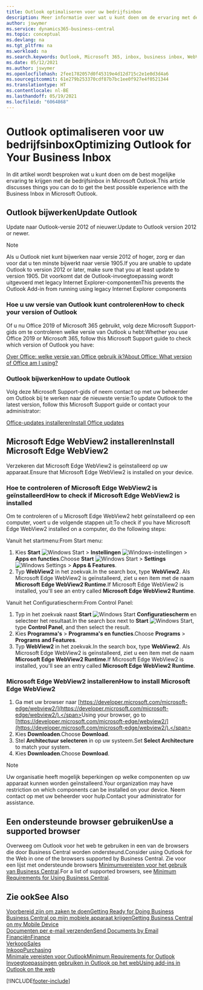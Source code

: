 ```yaml
---
title: Outlook optimaliseren voor uw bedrijfsinbox
description: Meer informatie over wat u kunt doen om de ervaring met de bedrijfsinbox te verbeteren in Microsoft Outlook.
author: jswymer
ms.service: dynamics365-business-central
ms.topic: conceptual
ms.devlang: na
ms.tgt_pltfrm: na
ms.workload: na
ms.search.keywords: Outlook, Microsoft 365, inbox, business inbox, WebView2, Edge, addin, add-in
ms.date: 05/12/2021
ms.author: jswymer
ms.openlocfilehash: 2fee1782057d0f45319e4d12d715c2e1e0d3d4a6
ms.sourcegitcommit: 61e279b253370cdf87b7bc1ee0f927e4f0521344
ms.translationtype: HT
ms.contentlocale: nl-BE
ms.lasthandoff: 05/19/2021
ms.locfileid: "6064868"
---
```

# <a name="optimizing-outlook-for-your-business-inbox"></a><span data-ttu-id="86c4f-103">Outlook optimaliseren voor uw bedrijfsinbox</span><span class="sxs-lookup"><span data-stu-id="86c4f-103">Optimizing Outlook for Your Business Inbox</span></span> 

<span data-ttu-id="86c4f-104">In dit artikel wordt besproken wat u kunt doen om de best mogelijke ervaring te krijgen met de bedrijfsinbox in Microsoft Outlook.</span><span class="sxs-lookup"><span data-stu-id="86c4f-104">This article discusses things you can do to get the best possible experience with the Business Inbox in Microsoft Outlook.</span></span> 

## <a name="update-outlook"></a><span data-ttu-id="86c4f-105">Outlook bijwerken</span><span class="sxs-lookup"><span data-stu-id="86c4f-105">Update Outlook</span></span>

<span data-ttu-id="86c4f-106">Update naar Outlook-versie 2012 of nieuwer.</span><span class="sxs-lookup"><span data-stu-id="86c4f-106">Update to Outlook version 2012 or newer.</span></span>

> [!NOTE]
> <span data-ttu-id="86c4f-107">Als u Outlook niet kunt bijwerken naar versie 2012 of hoger, zorg er dan voor dat u ten minste bijwerkt naar versie 1905.</span><span class="sxs-lookup"><span data-stu-id="86c4f-107">If you are unable to update Outlook to version 2012 or later, make sure that you at least update to version 1905.</span></span> <span data-ttu-id="86c4f-108">Dit voorkomt dat de Outlook-invoegtoepassing wordt uitgevoerd met legacy Internet Explorer-componenten</span><span class="sxs-lookup"><span data-stu-id="86c4f-108">This prevents the Outlook Add-in from running using legacy Internet Explorer components</span></span>

### <a name="how-to-check-your-version-of-outlook"></a><span data-ttu-id="86c4f-109">Hoe u uw versie van Outlook kunt controleren</span><span class="sxs-lookup"><span data-stu-id="86c4f-109">How to check your version of Outlook</span></span>

<span data-ttu-id="86c4f-110">Of u nu Office 2019 of Microsoft 365 gebruikt, volg deze Microsoft Support-gids om te controleren welke versie van Outlook u hebt:</span><span class="sxs-lookup"><span data-stu-id="86c4f-110">Whether you use Office 2019 or Microsoft 365, follow this Microsoft Support guide to check which version of Outlook you have:</span></span>  

[<span data-ttu-id="86c4f-111">Over Office: welke versie van Office gebruik ik?</span><span class="sxs-lookup"><span data-stu-id="86c4f-111">About Office: What version of Office am I using?</span></span>](https://support.microsoft.com/office/about-office-what-version-of-office-am-i-using-932788b8-a3ce-44bf-bb09-e334518b8b19)

### <a name="how-to-update-outlook"></a><span data-ttu-id="86c4f-112">Outlook bijwerken</span><span class="sxs-lookup"><span data-stu-id="86c4f-112">How to update Outlook</span></span>

<span data-ttu-id="86c4f-113">Volg deze Microsoft Support-gids of neem contact op met uw beheerder om Outlook bij te werken naar de nieuwste versie:</span><span class="sxs-lookup"><span data-stu-id="86c4f-113">To update Outlook to the latest version, follow this Microsoft Support guide or contact your administrator:</span></span>

[<span data-ttu-id="86c4f-114">Office-updates installeren</span><span class="sxs-lookup"><span data-stu-id="86c4f-114">Install Office updates</span></span>](https://support.microsoft.com/office/install-office-updates-2ab296f3-7f03-43a2-8e50-46de917611c5)

## <a name="install-microsoft-edge-webview2"></a><span data-ttu-id="86c4f-115">Microsoft Edge WebView2 installeren</span><span class="sxs-lookup"><span data-stu-id="86c4f-115">Install Microsoft Edge WebView2</span></span>

<span data-ttu-id="86c4f-116">Verzekeren dat Microsoft Edge WebView2 is geïnstalleerd op uw apparaat.</span><span class="sxs-lookup"><span data-stu-id="86c4f-116">Ensure that Microsoft Edge WebView2 is installed on your device.</span></span>

### <a name="how-to-check-if-microsoft-edge-webview2-is-installed"></a><span data-ttu-id="86c4f-117">Hoe te controleren of Microsoft Edge WebView2 is geïnstalleerd</span><span class="sxs-lookup"><span data-stu-id="86c4f-117">How to check if Microsoft Edge WebView2 is installed</span></span> 

<span data-ttu-id="86c4f-118">Om te controleren of u Microsoft Edge WebView2 hebt geïnstalleerd op een computer, voert u de volgende stappen uit:</span><span class="sxs-lookup"><span data-stu-id="86c4f-118">To check if you have Microsoft Edge WebView2 installed on a computer, do the following steps:</span></span>

<span data-ttu-id="86c4f-119">Vanuit het startmenu:</span><span class="sxs-lookup"><span data-stu-id="86c4f-119">From Start menu:</span></span>

1. <span data-ttu-id="86c4f-120">Kies **Start** ![Windows Start](media/windows-start-icon.png "Pictogram Windows Start") > **Instellingen** ![Windows-instellingen](media/windows-settings-icon.png "Pictogram Windows-instellingen") > **Apps en functies**.</span><span class="sxs-lookup"><span data-stu-id="86c4f-120">Choose **Start** ![Windows Start](media/windows-start-icon.png "Windows Start icon") > **Settings** ![Windows Settings](media/windows-settings-icon.png "Windows Settings icon") > **Apps & Features**.</span></span>
2. <span data-ttu-id="86c4f-121">Typ **WebView2** in het zoekvak.</span><span class="sxs-lookup"><span data-stu-id="86c4f-121">In the search box, type **WebView2**.</span></span> <span data-ttu-id="86c4f-122">Als Microsoft Edge WebView2 is geïnstalleerd, ziet u een item met de naam **Microsoft Edge WebView2 Runtime**.</span><span class="sxs-lookup"><span data-stu-id="86c4f-122">If Microsoft Edge WebView2 is installed, you'll see an entry called **Microsoft Edge WebView2 Runtime**.</span></span>

<span data-ttu-id="86c4f-123">Vanuit het Configuratiescherm:</span><span class="sxs-lookup"><span data-stu-id="86c4f-123">From Control Panel:</span></span>

1. <span data-ttu-id="86c4f-124">Typ in het zoekvak naast **Start** ![Windows Start](media/windows-start-icon.png "Pictogram Windows Start") **Configuratiescherm** en selecteer het resultaat.</span><span class="sxs-lookup"><span data-stu-id="86c4f-124">In the search box next to **Start** ![Windows Start](media/windows-start-icon.png "Windows Start icon"), type **Control Panel**, and then select the result.</span></span>
2. <span data-ttu-id="86c4f-125">Kies **Programma's** > **Programma's en functies**.</span><span class="sxs-lookup"><span data-stu-id="86c4f-125">Choose **Programs** > **Programs and Features**.</span></span>
3. <span data-ttu-id="86c4f-126">Typ **WebView2** in het zoekvak.</span><span class="sxs-lookup"><span data-stu-id="86c4f-126">In the search box, type **WebView2**.</span></span> <span data-ttu-id="86c4f-127">Als Microsoft Edge WebView2 is geïnstalleerd, ziet u een item met de naam **Microsoft Edge WebView2 Runtime**.</span><span class="sxs-lookup"><span data-stu-id="86c4f-127">If Microsoft Edge WebView2 is installed, you'll see an entry called **Microsoft Edge WebView2 Runtime**.</span></span>

### <a name="how-to-install-microsoft-edge-webview2"></a><span data-ttu-id="86c4f-128">Microsoft Edge WebView2 installeren</span><span class="sxs-lookup"><span data-stu-id="86c4f-128">How to install Microsoft Edge WebView2</span></span> 

1. <span data-ttu-id="86c4f-129">Ga met uw browser naar [https://developer.microsoft.com/microsoft-edge/webview2/](https://developer.microsoft.com/microsoft-edge/webview2/).</span><span class="sxs-lookup"><span data-stu-id="86c4f-129">Using your browser, go to [https://developer.microsoft.com/microsoft-edge/webview2/](https://developer.microsoft.com/microsoft-edge/webview2/).</span></span>
2. <span data-ttu-id="86c4f-130">Kies **Downloaden**.</span><span class="sxs-lookup"><span data-stu-id="86c4f-130">Choose **Download**.</span></span>
3. <span data-ttu-id="86c4f-131">Stel **Architectuur selecteren** in op uw systeem.</span><span class="sxs-lookup"><span data-stu-id="86c4f-131">Set **Select Architecture** to match your system.</span></span>
4. <span data-ttu-id="86c4f-132">Kies **Downloaden**.</span><span class="sxs-lookup"><span data-stu-id="86c4f-132">Choose **Download**.</span></span>

> [!NOTE]
> <span data-ttu-id="86c4f-133">Uw organisatie heeft mogelijk beperkingen op welke componenten op uw apparaat kunnen worden geïnstalleerd.</span><span class="sxs-lookup"><span data-stu-id="86c4f-133">Your organization may have restriction on which components can be installed on your device.</span></span> <span data-ttu-id="86c4f-134">Neem contact op met uw beheerder voor hulp.</span><span class="sxs-lookup"><span data-stu-id="86c4f-134">Contact your administrator for assistance.</span></span>

## <a name="use-a-supported-browser"></a><span data-ttu-id="86c4f-135">Een ondersteunde browser gebruiken</span><span class="sxs-lookup"><span data-stu-id="86c4f-135">Use a supported browser</span></span>

<span data-ttu-id="86c4f-136">Overweeg om Outlook voor het web te gebruiken in een van de browsers die door Business Central worden ondersteund.</span><span class="sxs-lookup"><span data-stu-id="86c4f-136">Consider using Outlook for the Web in one of the browsers supported by Business Central.</span></span> <span data-ttu-id="86c4f-137">Zie voor een lijst met ondersteunde browsers [Minimumvereisten voor het gebruik van Business Central](product-requirements.md#browsers).</span><span class="sxs-lookup"><span data-stu-id="86c4f-137">For a list of supported browsers, see [Minimum Requirements for Using Business Central](product-requirements.md#browsers).</span></span>

## <a name="see-also"></a><span data-ttu-id="86c4f-138">Zie ook</span><span class="sxs-lookup"><span data-stu-id="86c4f-138">See Also</span></span>

[<span data-ttu-id="86c4f-139">Voorbereid zijn om zaken te doen</span><span class="sxs-lookup"><span data-stu-id="86c4f-139">Getting Ready for Doing Business</span></span>](ui-get-ready-business.md)  
[<span data-ttu-id="86c4f-140">Business Central op mijn mobiele apparaat krijgen</span><span class="sxs-lookup"><span data-stu-id="86c4f-140">Getting Business Central on my Mobile Device</span></span>](install-mobile-app.md)  
[<span data-ttu-id="86c4f-141">Documenten per e-mail verzenden</span><span class="sxs-lookup"><span data-stu-id="86c4f-141">Send Documents by Email</span></span>](ui-how-send-documents-email.md)  
[<span data-ttu-id="86c4f-142">Financiën</span><span class="sxs-lookup"><span data-stu-id="86c4f-142">Finance</span></span>](finance.md)  
[<span data-ttu-id="86c4f-143">Verkoop</span><span class="sxs-lookup"><span data-stu-id="86c4f-143">Sales</span></span>](sales-manage-sales.md)  
[<span data-ttu-id="86c4f-144">Inkoop</span><span class="sxs-lookup"><span data-stu-id="86c4f-144">Purchasing</span></span>](purchasing-manage-purchasing.md)  
[<span data-ttu-id="86c4f-145">Minimale vereisten voor Outlook</span><span class="sxs-lookup"><span data-stu-id="86c4f-145">Minimum Requirements for Outlook</span></span>](product-requirements.md#outlook)  
[<span data-ttu-id="86c4f-146">Invoegtoepassingen gebruiken in Outlook op het web</span><span class="sxs-lookup"><span data-stu-id="86c4f-146">Using add-ins in Outlook on the web</span></span>](https://support.office.com/article/Using-Add-ins-in-Outlook-on-the-web-8f2ce816-5df4-44a5-958c-f7f9d6dabdce?appver=OWB150)  


[!INCLUDE[footer-include](includes/footer-banner.md)]